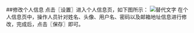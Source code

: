 ##修改个人信息
点击〖设置〗进入个人信息页，如下图所示：
![替代文字](https://wt-prj.oss.aliyuncs.com/bb29cc203f8f4843a1487df5979023c2/e92893ef-b20e-4271-b587-1e77eaf34d70.png)
在个人信息页中，操作人员针对姓名、头像、用户名、密码以及邮箱地址信息进行修改，完成后，点击〖保存〗即可。